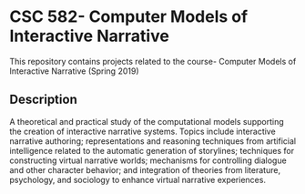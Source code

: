 # CSC 582- Computer Models of Interactive Narrative

This repository contains projects related to the course- Computer Models of Interactive Narrative (Spring 2019)

## Description
A theoretical and practical study of the computational models supporting the creation of interactive narrative systems. Topics include interactive narrative authoring; representations and reasoning techniques from artificial intelligence related to the automatic generation of storylines; techniques for constructing virtual narrative worlds; mechanisms for controlling dialogue and other character behavior; and integration of theories from literature, psychology, and sociology to enhance virtual narrative experiences.
